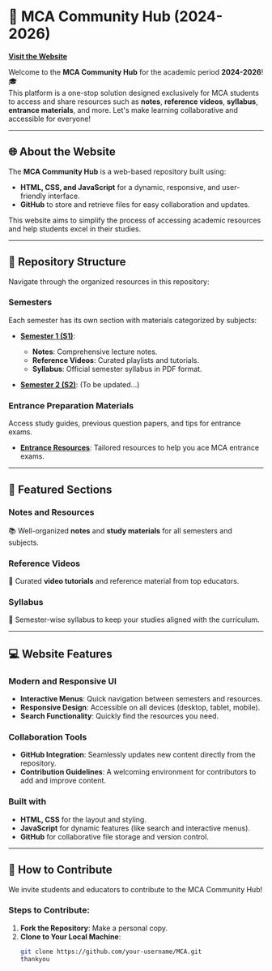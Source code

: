 # 📘 MCA Community Hub (2024-2026)  
**[Visit the Website](https://cetmca26.live)**  

Welcome to the **MCA Community Hub** for the academic period **2024-2026**! 🎓  
This platform is a one-stop solution designed exclusively for MCA students to access and share resources such as **notes**, **reference videos**, **syllabus**, **entrance materials**, and more. Let's make learning collaborative and accessible for everyone!

---

## 🌐 About the Website  

The **MCA Community Hub** is a web-based repository built using:
- **HTML, CSS, and JavaScript** for a dynamic, responsive, and user-friendly interface.
- **GitHub** to store and retrieve files for easy collaboration and updates.

This website aims to simplify the process of accessing academic resources and help students excel in their studies.

---

## 📂 Repository Structure  

Navigate through the organized resources in this repository:  

### **Semesters**  
Each semester has its own section with materials categorized by subjects:  

- **[Semester 1 (S1)](https://github.com/yadhukrishnx/MCA/tree/main/S1)**:  
   - **Notes**: Comprehensive lecture notes.  
   - **Reference Videos**: Curated playlists and tutorials.  
   - **Syllabus**: Official semester syllabus in PDF format.  

- **[Semester 2 (S2)](https://github.com/yadhukrishnx/MCA/tree/main/S2)**: (To be updated...)  

### **Entrance Preparation Materials**  
Access study guides, previous question papers, and tips for entrance exams.  

- **[Entrance Resources](https://github.com/yadhukrishnx/MCA/tree/main/Entrance)**: Tailored resources to help you ace MCA entrance exams.  

---

## 🎥 Featured Sections  

### Notes and Resources  
📚 Well-organized **notes** and **study materials** for all semesters and subjects.  

### Reference Videos  
🎥 Curated **video tutorials** and reference material from top educators.  

### Syllabus  
📝 Semester-wise syllabus to keep your studies aligned with the curriculum.  

---

## 💻 Website Features  

### Modern and Responsive UI  
- **Interactive Menus**: Quick navigation between semesters and resources.  
- **Responsive Design**: Accessible on all devices (desktop, tablet, mobile).  
- **Search Functionality**: Quickly find the resources you need.  

### Collaboration Tools  
- **GitHub Integration**: Seamlessly updates new content directly from the repository.  
- **Contribution Guidelines**: A welcoming environment for contributors to add and improve content.  

### Built with  
- **HTML, CSS** for the layout and styling.  
- **JavaScript** for dynamic features (like search and interactive menus).  
- **GitHub** for collaborative file storage and version control.  

---

## 🌟 How to Contribute  

We invite students and educators to contribute to the MCA Community Hub!  

### Steps to Contribute:  

1. **Fork the Repository**: Make a personal copy.  
2. **Clone to Your Local Machine**:  
   ```bash
   git clone https://github.com/your-username/MCA.git
   thankyou
   
